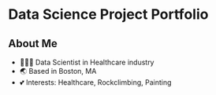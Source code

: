 # Data Science Project Portfolio
## About Me
- 👩🏻‍💻 Data Scientist in Healthcare industry
- 🌏 Based in Boston, MA
- 💕 Interests: Healthcare, Rockclimbing, Painting
